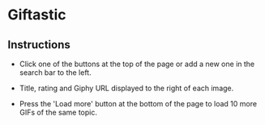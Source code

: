 # Giftastic

## Instructions

* Click one of the buttons at the top of the page or add a new one in the search bar to the left.

* Title, rating and Giphy URL displayed to the right of each image.

* Press the 'Load more' button at the bottom of the page to load 10 more GIFs of the same topic.
